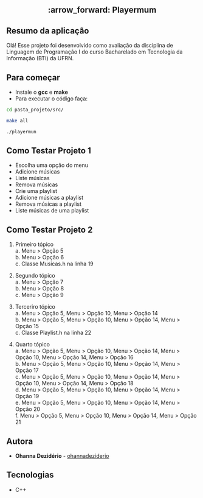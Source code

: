 <h2 align="center"> 
  :arrow_forward: Playermum
</h1>

## Resumo da aplicação
Olá! Esse projeto foi desenvolvido como avaliação da disciplina de Linguagem de Programação I do curso Bacharelado em Tecnologia da Informação (BTI) da UFRN.

## Para começar
- Instale o **gcc** e **make**
- Para executar o código faça:
```bash
cd pasta_projeto/src/
```

```bash
make all
```

```bash
./playermun
```

## Como Testar Projeto 1
- Escolha uma opção do menu
- Adicione músicas
- Liste músicas
- Remova músicas
- Crie uma playlist
- Adicione músicas a playlist
- Remova músicas a playlist
- Liste músicas de uma playlist

## Como Testar Projeto 2
1. Primeiro tópico <br />
a. Menu > Opção 5 <br />
b. Menu > Opção 6 <br />
c. Classe Musicas.h na linha 19 <br />

2. Segundo tópico <br />
a. Menu > Opção 7 <br />
b. Menu > Opção 8 <br />
c. Menu > Opção 9 <br />

3. Terceriro tópico <br />
a. Menu > Opção 5, Menu > Opção 10, Menu > Opção 14 <br />
b. Menu > Opção 5, Menu > Opção 10, Menu > Opção 14, Menu > Opção 15 <br />
c. Classe Playlist.h na linha 22 <br />

4. Quarto tópico <br />
a. Menu > Opção 5, Menu > Opção 10, Menu > Opção 14, Menu > Opção 10, Menu > Opção 14, Menu > Opção 16 <br />
b. Menu > Opção 5, Menu > Opção 10, Menu > Opção 14, Menu > Opção 17 <br />
c. Menu > Opção 5, Menu > Opção 10, Menu > Opção 14, Menu > Opção 10, Menu > Opção 14, Menu > Opção 18 <br />
d. Menu > Opção 5, Menu > Opção 10, Menu > Opção 14, Menu > Opção 19 <br />
e. Menu > Opção 5, Menu > Opção 10, Menu > Opção 14, Menu > Opção 20 <br />
f. Menu > Opção 5, Menu > Opção 10, Menu > Opção 14, Menu > Opção 21 <br />

## Autora

* **Ohanna Dezidério** - [ohannadeziderio](https://github.com/ohannadeziderio)

## Tecnologias
- C++

